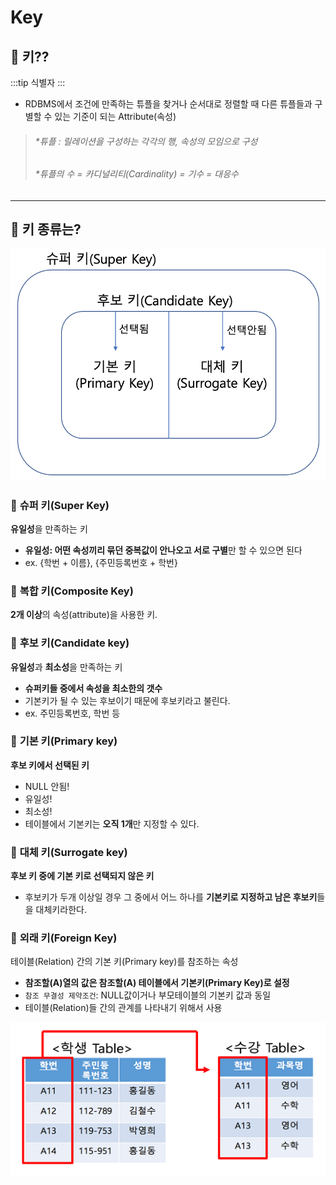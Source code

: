 # Key

## 🐣 **키??**
:::tip
식별자
:::
- RDBMS에서 조건에 만족하는 튜플을 찾거나 순서대로 정렬할 때 다른 튜플들과 구별할 수 있는 기준이 되는 Attribute(속성)

> ###### *튜플 : 릴레이션을 구성하는 각각의 행, 속성의 모임으로 구성
> ###### *튜플의 수 = 카디널리티(Cardinality) = 기수 = 대응수

---
## 🐣 **키 종류는?**

![key1.png](./img/key1.png)

### 🥚 **슈퍼 키(Super Key)**
**유일성**을 만족하는 키

- **유일성: 어떤 속성끼리 묶던 중복값이 안나오고 서로 구별**만 할 수 있으면 된다
- ex. {학번 + 이름}, {주민등록번호 + 학번}


### 🥚 **복합 키(Composite Key)**
**2개 이상**의 속성(attribute)을 사용한 키.

### 🥚 **후보 키(Candidate key)**
**유일성**과 **최소성**을 만족하는 키

- **슈퍼키들 중에서 속성을 최소한의 갯수**
- 기본키가 될 수 있는 후보이기 때문에 후보키라고 불린다.
- ex. 주민등록번호, 학번 등

### 🥚 **기본 키(Primary key)**
**후보 키에서 선택된 키**

- NULL 안됨!
- 유일성!
- 최소성!
- 테이블에서 기본키는 **오직 1개**만 지정할 수 있다.

### 🥚 **대체 키(Surrogate key)**
**후보 키 중에 기본 키로 선택되지 않은 키**

- 후보키가 두개 이상일 경우 그 중에서 어느 하나를 **기본키로 지정하고 남은 후보키**들을 대체키라한다.

### 🥚 **외래 키(Foreign Key)**
테이블(Relation) 간의 기본 키(Primary key)를 참조하는 속성

- **참조할(A)열의 값은 참조할(A) 테이블에서 기본키(Primary Key)로 설정**
- `참조 무결성 제약조건`: NULL값이거나 부모테이블의 기본키 값과 동일
- 테이블(Relation)들 간의 관계를 나타내기 위해서 사용

![key2.png](./img/key2.png)